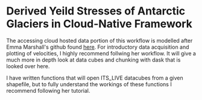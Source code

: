 # Derived Yeild Stresses of Antarctic Glaciers in Cloud-Native Framework


The accessing cloud hosted data portion of this workflow is modelled after Emma Marshall's github found [here](https://e-marshall.github.io/itslive/intro.html#). For introductory data acquisition and plotting of velocities, I highly recommend follwing her workflow. It will give a much more in depth look at data cubes and chunking with dask that is looked over here.

I have written functions that will open ITS_LIVE datacubes from a given shapefile, but to fully understand the workings of these functions I recommend following her tutorial. 
